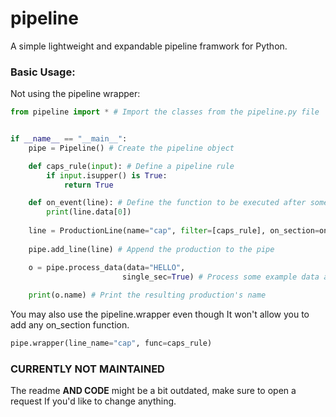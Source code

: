 # pipeline
A simple lightweight and expandable pipeline framwork for Python.

### Basic Usage:

Not using the pipeline wrapper:
```py
from pipeline import * # Import the classes from the pipeline.py file


if __name__ == "__main__": 
    pipe = Pipeline() # Create the pipeline object

    def caps_rule(input): # Define a pipeline rule 
        if input.isupper() is True:
            return True

    def on_event(line): # Define the function to be executed after something has been added to the production line
        print(line.data[0])
     
    line = ProductionLine(name="cap", filter=[caps_rule], on_section=on_event) # Create the ProductionLine object
     
    pipe.add_line(line) # Append the production to the pipe

    o = pipe.process_data(data="HELLO",
                         single_sec=True) # Process some example data and return after a single section
                         
    print(o.name) # Print the resulting production's name
```

You may also use the pipeline.wrapper even though It won't allow you to add any on_section function.

```py
pipe.wrapper(line_name="cap", func=caps_rule)
```

### **CURRENTLY NOT MAINTAINED**
The readme **AND CODE** might be a bit outdated, make sure to open a request If you'd like to change anything.

